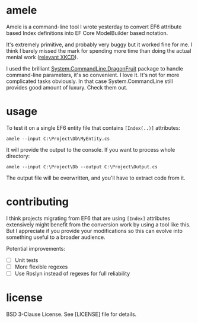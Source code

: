 ﻿# amele

Amele is a command-line tool I wrote yesterday to convert EF6 attribute based Index
definitions into EF Core ModelBuilder based notation.

It's extremely primitive, and probably very buggy but it worked fine for me. I think
I barely missed the mark for spending more time than doing the actual menial work
([relevant XKCD](https://xkcd.com/1319/)).

I used the brilliant [System.CommandLine.DragonFruit](https://www.hanselman.com/blog/DragonFruitAndSystemCommandLineIsANewWayToThinkAboutNETConsoleApps.aspx)
package to handle command-line parameters, it's so convenient. I love it. It's not
for more complicated tasks obviously. In that case System.CommandLine still provides
good amount of luxury. Check them out.

# usage
To test it on a single EF6 entity file that contains `[Index(..)]`
attributes:

```
amele --input C:\Project\Db\MyEntity.cs
```

It will provide the output to the console. If you want to process whole directory:

```
amele --input C:\Project\Db --output C:\Project\Output.cs
```

The output file will be overwritten, and you'll have to extract code from it.

# contributing

I think projects migrating from EF6 that are using `[Index]` attributes extensively might
benefit from the conversion work by using a tool like this. But I appreciate if you provide
your modifications so this can evolve into something useful to a broader audience.

Potential improvements:

- [ ] Unit tests
- [ ] More flexible regexes
- [ ] Use Roslyn instead of regexes for full reliability

# license

BSD 3-Clause License. See [LICENSE] file for details.

